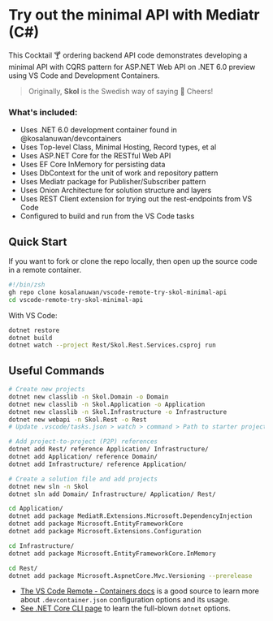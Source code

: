 # Try out the minimal API with Mediatr (C#)

This Cocktail :cocktail: ordering backend API code demonstrates developing a minimal API with CQRS pattern for ASP.NET Web API on .NET 6.0 preview using VS Code and Development Containers.

> Originally, **Skol** is the Swedish way of saying :beers: Cheers! 

### What's included:
- Uses .NET 6.0 development container found in @kosalanuwan/devcontainers
- Uses Top-level Class, Minimal Hosting, Record types, et al
- Uses ASP.NET Core for the RESTful Web API
- Uses EF Core InMemory for persisting data
- Uses DbContext for the unit of work and repository pattern
- Uses Mediatr package for Publisher/Subscriber pattern
- Uses Onion Architecture for solution structure and layers
- Uses REST Client extension for trying out the rest-endpoints from VS Code
- Configured to build and run from the VS Code tasks

## Quick Start
If you want to fork or clone the repo locally, then open up the source code in a remote container.

```zsh
#!/bin/zsh
gh repo clone kosalanuwan/vscode-remote-try-skol-minimal-api
cd vscode-remote-try-skol-minimal-api
```

With VS Code:
```zsh
dotnet restore
dotnet build
dotnet watch --project Rest/Skol.Rest.Services.csproj run
```

## Useful Commands

```bash
# Create new projects
dotnet new classlib -n Skol.Domain -o Domain
dotnet new classlib -n Skol.Application -o Application
dotnet new classlib -n Skol.Infrastructure -o Infrastructure
dotnet new webapi -n Skol.Rest -o Rest
# Update .vscode/tasks.json > watch > command > Path to starter project.
```

```bash
# Add project-to-project (P2P) references
dotnet add Rest/ reference Application/ Infrastructure/
dotnet add Application/ reference Domain/
dotnet add Infrastructure/ reference Application/
```

```bash
# Create a solution file and add projects
dotnet new sln -n Skol
dotnet sln add Domain/ Infrastructure/ Application/ Rest/
```

```zsh
cd Application/
dotnet add package MediatR.Extensions.Microsoft.DependencyInjection
dotnet add package Microsoft.EntityFrameworkCore
dotnet add package Microsoft.Extensions.Configuration 
```

```bash
cd Infrastructure/
dotnet add package Microsoft.EntityFrameworkCore.InMemory
```

```bash
cd Rest/
dotnet add package Microsoft.AspnetCore.Mvc.Versioning --prerelease
```

- [The VS Code Remote - Containers docs][vscode-remote-docs] is a good source to learn more about `.devcontainer.json` configuration options and its usage.
- [See .NET Core CLI page][dotnet-core-cli-docs] to learn the full-blown `dotnet` options.

[devcontainers-repo]: https://github.com/microsoft/vscode-dev-containers
[dotnet-sdk-docker-image]: https://hub.docker.com/_/microsoft-dotnet-sdk/
[azure-cli-docs]: https://docs.microsoft.com/en-us/cli/azure/get-started-with-azure-cli
[node-js-docs]: https://nodejs.dev/learn
[vscode-remote-docs]: https://code.visualstudio.com/docs/remote/containers
[dotnet-core-cli-docs]: https://docs.microsoft.com/en-us/dotnet/core/tools/
